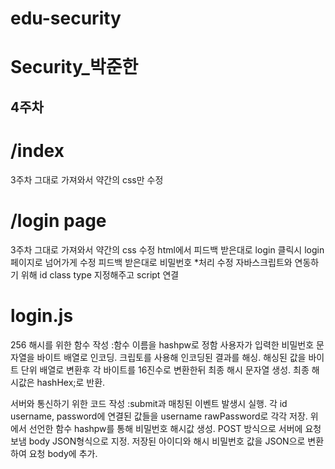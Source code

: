# edu-security
Security_박준한
===============
4주차
---------------
# /index
3주차 그대로 가져와서 약간의 css만 수정

# /login page
3주차 그대로 가져와서 약간의 css 수정 
html에서 피드백 받은대로 login 클릭시 login 페이지로 넘어가게 수정 
피드백 받은대로 비밀번호 *처리 수정
자바스크립트와 연동하기 위해 id class type 지정해주고 script 연결

# login.js
256 해시를 위한 함수 작성
:함수 이름을 hashpw로 정함
사용자가 입력한 비밀번호 문자열을 바이트 배열로 인코딩.
크립토를 사용해 인코딩된 결과를 해싱.
해싱된 값을 바이트 단위 배열로 변환후 각 바이트를 16진수로 변환한뒤 최종 해시 문자열 생성.
최종 해시값은 hashHex;로 반환.

서버와 통신하기 위한 코드 작성
:submit과 매칭된 이벤트 발생시 실행.
각 id username, password에 연결된 값들을 username rawPassword로 각각 저장.
위에서 선언한 함수 hashpw를 통해 비밀번호 해시값 생성.
POST 방식으로 서버에 요청보냄 body JSON형식으로 지정.
저장된 아이디와 해시 비밀번호 값을 JSON으로 변환하여 요청 body에 추가.
